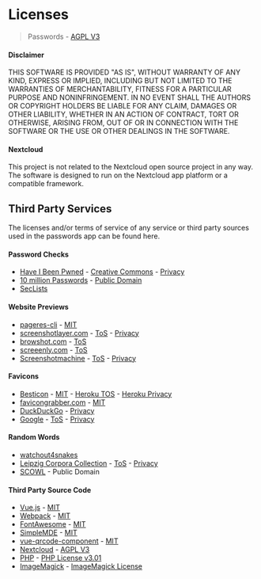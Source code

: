 # Licenses
> Passwords - [AGPL V3](LICENSE)

#### Disclaimer
THIS SOFTWARE IS PROVIDED "AS IS", WITHOUT WARRANTY OF ANY KIND, EXPRESS OR IMPLIED, INCLUDING BUT NOT LIMITED TO THE WARRANTIES OF MERCHANTABILITY, FITNESS FOR A PARTICULAR PURPOSE AND NONINFRINGEMENT.
IN NO EVENT SHALL THE AUTHORS OR COPYRIGHT HOLDERS BE LIABLE FOR ANY CLAIM, DAMAGES OR OTHER LIABILITY, WHETHER IN AN ACTION OF CONTRACT, TORT OR OTHERWISE, ARISING FROM, OUT OF OR IN CONNECTION WITH THE SOFTWARE OR THE USE OR OTHER DEALINGS IN THE SOFTWARE.

#### Nextcloud
This project is not related to the Nextcloud open source project in any way.
The software is designed to run on the Nextcloud app platform or a compatible framework.

## Third Party Services
The licenses and/or terms of service of any service or third party sources used in the passwords app can be found here.

#### Password Checks
* [Have I Been Pwned](https://haveibeenpwned.com/) - [Creative Commons](https://haveibeenpwned.com/API/v2#License) - [Privacy](https://haveibeenpwned.com/FAQs)
* [10 million Passwords](https://archive.org/details/10MillionPasswords) - [Public Domain](http://creativecommons.org/publicdomain/mark/1.0/)
* [SecLists](https://github.com/danielmiessler/SecLists/tree/master/Passwords)

#### Website Previews
* [pageres-cli](https://github.com/sindresorhus/pageres-cli/) - [MIT](https://github.com/sindresorhus/pageres-cli/blob/master/license)
* [screenshotlayer.com](https://screenshotlayer.com/) - [ToS](https://screenshotlayer.com/terms) - [Privacy](https://screenshotlayer.com/privacy)
* [browshot.com](https://browshot.com) - [ToS](https://browshot.com/terms)
* [screeenly.com](http://screeenly.com) - [ToS](http://screeenly.com/terms)
* [Screenshotmachine](https://screenshotmachine.com/) - [ToS](https://screenshotmachine.com/termsandconditions.php) - [Privacy](https://screenshotmachine.com/privacypolicy.php)

#### Favicons
* [Besticon](https://github.com/mat/besticon) - [MIT](https://github.com/mat/besticon/blob/master/LICENSE) - [Heroku TOS](https://www.heroku.com/policy/salesforce-heroku-msa) - [Heroku Privacy](https://www.salesforce.com/company/privacy/)
* [favicongrabber.com](http://favicongrabber.com/) - [MIT](https://github.com/antongunov/favicongrabber.com/blob/master/LICENSE)
* [DuckDuckGo](https://duckduckgo.com/) - [Privacy](https://duckduckgo.com/privacy)
* [Google](https://www.google.com/) - [ToS](https://www.google.com/intl/en/policies/terms/) - [Privacy](https://www.google.com/intl/en/policies/privacy/)

#### Random Words
* [watchout4snakes](http://watchout4snakes.com/wo4snakes/)
* [Leipzig Corpora Collection](https://wortschatz.uni-leipzig.de/en) - [ToS](https://wortschatz.uni-leipzig.de/en/usage) - [Privacy](https://wortschatz.uni-leipzig.de/en/privacy)
* [SCOWL](http://wordlist.aspell.net/) - Public Domain

#### Third Party Source Code
* [Vue.js](https://vuejs.org/) - [MIT](https://opensource.org/licenses/MIT)
* [Webpack](https://webpack.js.org/) - [MIT](https://webpack.js.org/license)
* [FontAwesome](http://fontawesome.io/) - [MIT](https://opensource.org/licenses/mit-license.html)
* [SimpleMDE](https://simplemde.com/) - [MIT](https://github.com/sparksuite/simplemde-markdown-editor/blob/master/LICENSE)
* [vue-qrcode-component](https://github.com/gerardreches/vue-qrcode-component) - [MIT](https://spdx.org/licenses/MIT.html)
* [Nextcloud](https://nextcloud.com/) - [AGPL V3](https://github.com/nextcloud/server/blob/master/COPYING)
* [PHP](http://php.net) - [PHP License v3.01](http://php.net/license/index.php)
* [ImageMagick](https://www.imagemagick.org/) - [ImageMagick License](https://github.com/ImageMagick/ImageMagick/blob/master/LICENSE)